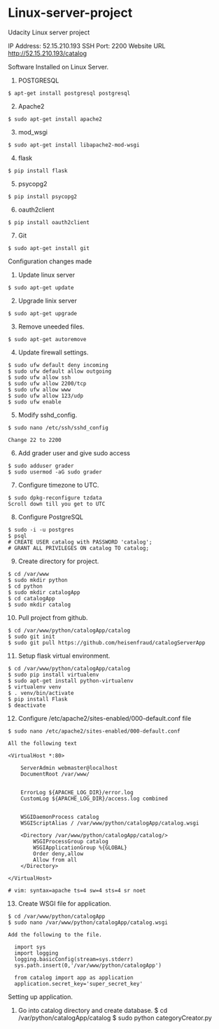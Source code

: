 # Linux-server-project
Udacity Linux server project 

IP Address: 52.15.210.193
SSH Port: 2200
Website URL http://52.15.210.193/catalog

Software Installed on Linux Server. 
  1. POSTGRESQL
  
    $ apt-get install postgresql postgresql
  2. Apache2
  
    $ sudo apt-get install apache2 
  3. mod_wsgi
  
    $ sudo apt-get install libapache2-mod-wsgi
  4. flask
  
    $ pip install flask
    
  5. psycopg2
  
    $ pip install psycopg2
    
  6. oauth2client
  
    $ pip install oauth2client
  
  7. Git
    
    $ sudo apt-get install git

Configuration changes made

  1. Update linux server
  
    $ sudo apt-get update
    
  2. Upgrade linix server
  
    $ sudo apt-get upgrade
    
  3. Remove uneeded files.
  
    $ sudo apt-get autoremove
    
  4. Update firewall settings.
  
    $ sudo ufw default deny incoming
    $ sudo ufw default allow outgoing
    $ sudo ufw allow ssh
    $ sudo ufw allow 2200/tcp
    $ sudo ufw allow www
    $ sudo ufw allow 123/udp
    $ sudo ufw enable
    
  5. Modify sshd_config.
  
    $ sudo nano /etc/ssh/sshd_config
    
    Change 22 to 2200
    
  6. Add grader user and give sudo access
  
    $ sudo adduser grader
    $ sudo usermod -aG sudo grader
    
  7. Configure timezone to UTC.
 
    $ sudo dpkg-reconfigure tzdata
    Scroll down till you get to UTC
    
  8. Configure PostgreSQL
  
    $ sudo -i -u postgres
    $ psql
    # CREATE USER catalog with PASSWORD 'catalog';
    # GRANT ALL PRIVILEGES ON catalog TO catalog;
    
  9. Create directory for project.
  
    $ cd /var/www
    $ sudo mkdir python
    $ cd python
    $ sudo mkdir catalogApp
    $ cd catalogApp
    $ sudo mkdir catalog
   
  10. Pull project from github.
    
    $ cd /var/www/python/catalogApp/catalog
    $ sudo git init
    $ sudo git pull https://github.com/heisenfraud/catalogServerApp
    
  11.  Setup flask virtual environment.
  
    $ cd /var/www/python/catalogApp/catalog
    $ sudo pip install virtualenv
    $ sudo apt-get install python-virtualenv
    $ virtualenv venv
    $ . venv/bin/activate
    $ pip install Flask
    $ deactivate
    
  12. Configure /etc/apache2/sites-enabled/000-default.conf file
  
    $ sudo nano /etc/apache2/sites-enabled/000-default.conf
    
    All the following text
    
    <VirtualHost *:80>

        ServerAdmin webmaster@localhost
        DocumentRoot /var/www/


        ErrorLog ${APACHE_LOG_DIR}/error.log
        CustomLog ${APACHE_LOG_DIR}/access.log combined


        WSGIDaemonProcess catalog
        WSGIScriptAlias / /var/www/python/catalogApp/catalog.wsgi

        <Directory /var/www/python/catalogApp/catalog/>
            WSGIProcessGroup catalog
            WSGIApplicationGroup %{GLOBAL}
            Order deny,allow
            Allow from all
        </Directory>

    </VirtualHost>

    # vim: syntax=apache ts=4 sw=4 sts=4 sr noet
    
  13. Create WSGI file for application.
    
    $ cd /var/www/python/catalogApp
    $ sudo nano /var/www/python/catalogApp/catalog.wsgi
    
    Add the following to the file.
    
      import sys
      import logging
      logging.basicConfig(stream=sys.stderr)
      sys.path.insert(0,'/var/www/python/catalogApp')

      from catalog import app as application
      application.secret_key='super_secret_key'


Setting up application.

  1. Go into catalog directory and create database.
    $ cd /var/python/catalogApp/catalog
    $ sudo python categoryCreator.py
    
